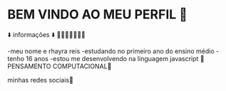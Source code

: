 # BEM VINDO AO MEU PERFIL 🥶

⬇️ informações ⬇️
🧊🧊🧊🧊🧊🧊🧊

-meu nome e rhayra reis 
-estudando no primeiro ano do ensino médio
-tenho 16 anos 
-estou me desenvolvendo na linguagem javascript
🖤PENSAMENTO COMPUTACIONAL🖤

minhas redes sociais🥀
